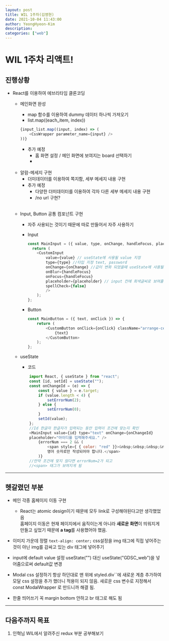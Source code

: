 ```yaml
---
layout: post
title: WIL 1주차(김영현)
date: 2021-10-04 11:43:00
author: YeongHyeon-Kim
description:
categories: ["web"]
---
```

# WIL 1주차 리액트!

## 진행상황
* React를 이용하여 에브리타임 클론코딩
    *  메인화면 완성
        * map 함수를 이용하여 dummy 데이터 하나씩 가져오기
        * list.map((each_item, index))
        
        ```javascript
        {input_list.map((input, index) => (
            <CssWrapper parameter_name={input} />
        ))}
        ```
        
        * 추가 예정
            *  홈 화면 설정 / 메인 화면에 보여지는 board 선택하기
            *  
    <br/>
    
    * 알람-메세지 구현
        * 더미데이터를 이용하여 쪽지함, 세부 메세지 내용 구현
        * 추가 예정
            * 다양한 더미데이터를 이용하여 각자 다른 세부 메세지 내용 구현
            * /no url 구현?
           
    <br/>
    
    * Input, Button 공통 컴포넌트 구현
        * 자주 사용되는 것이기 때문에 따로 만들어서 자주 사용하기
        * Input
        
            ```javascript
            const MainInput = ({ value, type, onChange, handleFocus, placeholder }) => {
              return (
                <CustomInput
                    value={value} // useState에 사용될 value 지정
                    type={type} //타입 지정 text, password
                    onChange={onChange} //값이 변화 되었을때 useState에 사용될 함수 지정
                    onBlur={handleFocus}
                    onFocus={handleFocus}
                    placeholder={placeholder} // input 칸에 회색글씨로 보여줄 미리보기
                    spellCheck={false}
                    />
                );
            };
            ``` 
            
        * Button
        
            ```javascript
            const MainButton = ({ text, onClick }) => {
                return (
                    <CustomButton onClick={onClick} className="arrange-center-center">
                        {text}
                    </CustomButton>
                );
            };
            ```
            
    * useState
        * 코드
       
        ```javascript
            import React, { useState } from "react";
            const [id, setId] = useState("");
            const onChangeId = (e) => {
                const { value } = e.target;
                if (value.length < 4) {
                    setErrorNum(2);
                } else {
                    setErrorNum(0);
                }
                setId(value);
            };
            //Id 한글자 한글자가 입력되는 동안 입력이 조건에 맞는지 확인
            <MainInput value={id} type="text" onChange={onChangeId}
            placeholder="아이디를 입력해주세요." />
                {errorNum === 2 && (
                    <span style={ { color: "red" }}>&nbsp;&nbsp;&nbsp;&nbsp;Id는 4자 이상,
                    영어 숫자로만 작성되어야 합니다.</span>
                )}
            //만약 조건에 맞지 않다면 errorNum=2가 되고
            //<span> 태그가 보여지게 됨
        ```
    
<hr>

## 헷갈렸던 부분
* 메인 각종 홈페이지 이동 구현
    * React는 atomic design이기 때문에 모두 link로 구성해야된다고만 생각했었음    
    홈페이지 이동은 현재 페이지에서 움직이는게 아니라 **새로운 화면**이
    띄워지게 만들고 싶었기 때문에 **a tag**를 사용했어야 했음.

* 이미지 가운데 정렬
`text-align: center;`
css설정을 img 태그에 직접 넣어주는 것이 아닌 img를 감싸고 있는 div 태그에 넣어주기

* input에 default value 설정
useState("") 대신 useState("GDSC_web")을 넣어줌으로써 default값 변경

* Modal css 설정하기
항상 하던대로 맨 위에 styled.div``에 새로운 계층 추가하여 모달 css 설정을 추가 했더니 적용이 되지 않음. 새로운 css 변수로 지정해서 const ModalWrapper 로 만드니까 해결 됨.

* 한줄 띄어쓰기
꼭 margin bottom 안하고 br 태그로 해도 됨

---

## 다음주까지 목표

1. 인혁님 WIL에서 알려주신 redux 부분 공부해보기
